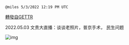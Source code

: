 
`@miles 5/3/2022 12:19 PM UTC`

[轉發自GETTR](https://gettr.com/post/p185fmv14e7)

2022.05.03 文贵大直播：谈谈老照片，普京手术， 民生问题

![img](https://media.gettr.com/group25/origin/2022/05/03/12/da5dfe71-ce46-65ce-f694-571056b78a8b/6383d6c383a688bc0ce747d8282e44b3.jpeg)
